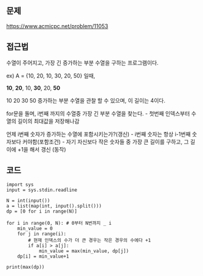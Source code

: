 ## 문제

https://www.acmicpc.net/problem/11053

## 접근법

수열이 주어지고, 가장 긴 증가하는 부분 수열을 구하는 프로그램이다.

ex) A = {10, 20, 10, 30, 20, 50} 일때, 

**10**, **20**, 10, **30**, 20, **50**

10 20 30 50 증가하는 부분 수열을 관찰 할 수 있으며, 이 길이는 4이다.

for문을 돌며, i번째 까지의 수열중 가장 긴 부분 수열을 찾는다.
    - 첫번째 인덱스부터 수열의 길이의 최대값을 저장해나감

언제 i번째 숫자가 증가하는 수열에 포함시키는가?(갱신)
    - i번째 숫자는 항상 i-1번째 숫자보다 커야함(포함조건)
    - 자기 자신보다 작은 숫자들 중 가장 큰 길이를 구하고, 그 길이에 +1을 해서 갱신 (동작) 
    


## 코드
```
import sys
input = sys.stdin.readline

N = int(input())
a = list(map(int, input().split()))
dp = [0 for i in range(N)]

for i in range(0, N): # 0부터 N번까지 _ i
    min_value = 0
    for j in range(i):
        # 현재 인덱스의 수가 더 큰 경우는 작은 경우의 수에다 +1
        if a[i] > a[j]:
            min_value = max(min_value, dp[j])
    dp[i] = min_value+1
    
print(max(dp))

```
